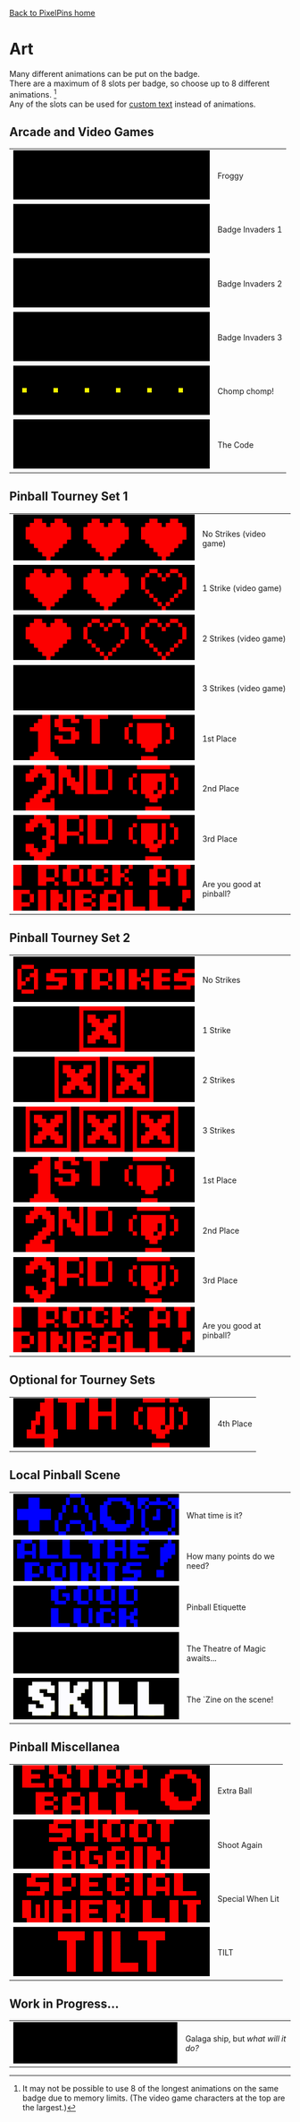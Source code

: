<a href="../">Back to PixelPins home</a>

# Art
Many different animations can be put on the badge.\
There are a maximum of 8 slots per badge, so choose up to 8 different animations. [^1]\
Any of the slots can be used for [custom text](../custom_text) instead of animations.

## Arcade and Video Games
|  |  |
|  :---:    |  :---        |
|  <kbd><img src="../images/Frogger_PREVIEW.gif"></kbd>  |  Froggy  |
|  <kbd><img src="../images/Invaders1_PREVIEW.gif"></kbd>  |  Badge Invaders 1  |
|  <kbd><img src="../images/Invaders2_PREVIEW.gif"></kbd>  |  Badge Invaders 2  |
|  <kbd><img src="../images/Invaders3_PREVIEW.gif"></kbd>  |  Badge Invaders 3  |
|  <kbd><img src="../images/Pacman_PREVIEW.gif"></kbd>  |  Chomp chomp!  |
|  <kbd><img src="../images/IBrokeTheCode_PREVIEW.gif"></kbd>  |  The Code  |

## Pinball Tourney Set 1
|  |  |
|  :---:    |  :---        |
|  <kbd><img src="../images/KnockoutHeart3_PREVIEW.gif"></kbd>  |  No Strikes (video game)  |
|  <kbd><img src="../images/KnockoutHeart2_PREVIEW.gif"></kbd>  |  1 Strike (video game)  |
|  <kbd><img src="../images/KnockoutHeart1_PREVIEW.gif"></kbd>  |  2 Strikes (video game)  |
|  <kbd><img src="../images/GAME_OVER_PREVIEW.gif"></kbd>  |  3 Strikes (video game)  |
|  <kbd><img src="../images/Knockout1ST_PREVIEW.gif"></kbd>  |  1st Place  |
|  <kbd><img src="../images/Knockout2ND_PREVIEW.gif"></kbd>  |  2nd Place  |
|  <kbd><img src="../images/Knockout3RD_PREVIEW.gif"></kbd>  |  3rd Place  |
|  <kbd><img src="../images/ISuckAtPinball_PREVIEW.gif"></kbd>  |  Are you good at pinball?  |

## Pinball Tourney Set 2
|  |  |
|  :---:    |  :---        |
|  <kbd><img src="../images/KnockoutNoStrikes_PREVIEW.gif"></kbd>  |  No Strikes  |
|  <kbd><img src="../images/KnockoutStrike1_PREVIEW.gif"></kbd>  |  1 Strike  |
|  <kbd><img src="../images/KnockoutStrike2_PREVIEW.gif"></kbd>  |  2 Strikes  |
|  <kbd><img src="../images/KnockoutStrike3_PREVIEW.gif"></kbd>  |  3 Strikes  |
|  <kbd><img src="../images/Knockout1ST_PREVIEW.gif"></kbd>  |  1st Place  |
|  <kbd><img src="../images/Knockout2ND_PREVIEW.gif"></kbd>  |  2nd Place  |
|  <kbd><img src="../images/Knockout3RD_PREVIEW.gif"></kbd>  |  3rd Place  |
|  <kbd><img src="../images/ISuckAtPinball_PREVIEW.gif"></kbd>  |  Are you good at pinball?  |

## Optional for Tourney Sets
|  |  |
|  :---:    |  :---        |
|  <kbd><img src="../images/Knockout4TH_PREVIEW.gif"></kbd>  |  4th Place  |

## Local Pinball Scene
|  |  |
|  :---:    |  :---        |
|  <kbd><img src="../images/Add-a-ballTime_PREVIEW.gif"></kbd>  |  What time is it?  |
|  <kbd><img src="../images/AllThePoints_PREVIEW.gif"></kbd>  |  How many points do we need?  |
|  <kbd><img src="../images/GoodLuckHaveFun_PREVIEW.gif"></kbd>  |  Pinball Etiquette  |
|  <kbd><img src="../images/MyBallsAreFullOfMagic_PREVIEW.gif"></kbd>  |  The Theatre of Magic awaits...  |
|  <kbd><img src="../images/SkillShot_PREVIEW.gif"></kbd>  |  The `Zine on the scene!  |

## Pinball Miscellanea
|  |  |
|  :---:    |  :---        |
|  <kbd><img src="../images/ExtraBall_PREVIEW.gif"></kbd>  |  Extra Ball  |
|  <kbd><img src="../images/ShootAgain_PREVIEW.gif"></kbd>  |  Shoot Again  |
|  <kbd><img src="../images/SpecialWhenLit_PREVIEW.gif"></kbd>  |  Special When Lit  |
|  <kbd><img src="../images/TILT_PREVIEW.gif"></kbd>  |  TILT  |

## Work in Progress...
|  |  |
|  :---:    |  :---        |
|  <kbd><img src="../images/Spaceship_PREVIEW.gif"></kbd>  |  Galaga ship, but *what will it do?*  |

[^1]: It may not be possible to use 8 of the longest animations on the same badge due to memory limits. (The video game characters at the top are the largest.)
